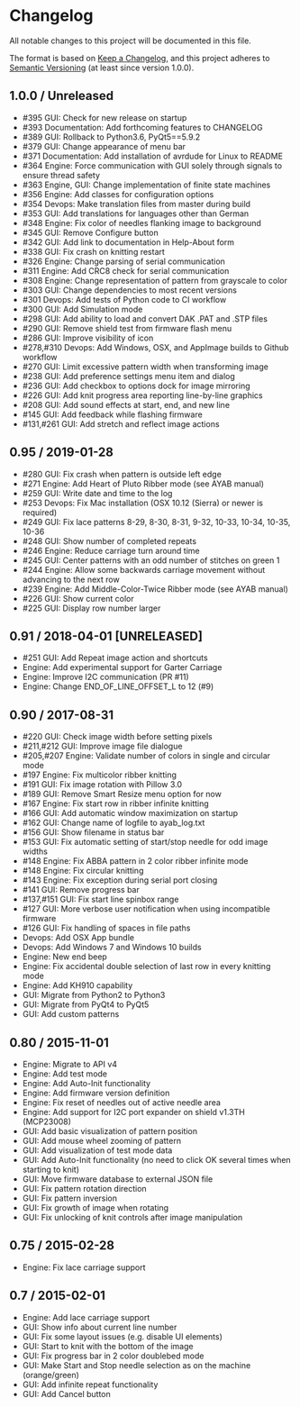 # Changelog

All notable changes to this project will be documented in this file.

The format is based on [Keep a Changelog](https://keepachangelog.com/en/1.0.0/),
and this project adheres to [Semantic Versioning](https://semver.org/spec/v2.0.0.html)
(at least since version 1.0.0).

## 1.0.0 / Unreleased

* #395 GUI: Check for new release on startup
* #393 Documentation: Add forthcoming features to CHANGELOG
* #389 GUI: Rollback to Python3.6, PyQt5==5.9.2
* #379 GUI: Change appearance of menu bar
* #371 Documentation: Add installation of avrdude for Linux to README
* #364 Engine: Force communication with GUI solely through signals
  to ensure thread safety
* #363 Engine, GUI: Change implementation of finite state machines
* #356 Engine: Add classes for configuration options
* #354 Devops: Make translation files from master during build
* #353 GUI: Add translations for languages other than German
* #348 Engine: Fix color of needles flanking image to background
* #345 GUI: Remove Configure button
* #342 GUI: Add link to documentation in Help-About form
* #338 GUI: Fix crash on knitting restart
* #326 Engine: Change parsing of serial communication
* #311 Engine: Add CRC8 check for serial communication
* #308 Engine: Change representation of pattern from grayscale to color
* #303 GUI: Change dependencies to most recent versions
* #301 Devops: Add tests of Python code to CI workflow
* #300 GUI: Add Simulation mode
* #298 GUI: Add ability to load and convert DAK .PAT and .STP files
* #290 GUI: Remove shield test from firmware flash menu
* #286 GUI: Improve visibility of icon
* #278,#310 Devops: Add Windows, OSX, and AppImage builds to Github workflow
* #270 GUI: Limit excessive pattern width when transforming image
* #238 GUI: Add preference settings menu item and dialog
* #236 GUI: Add checkbox to options dock for image mirroring
* #226 GUI: Add knit progress area reporting line-by-line graphics
* #208 GUI: Add sound effects at start, end, and new line
* #145 GUI: Add feedback while flashing firmware
* #131,#261 GUI: Add stretch and reflect image actions

## 0.95 / 2019-01-28

* #280 GUI: Fix crash when pattern is outside left edge
* #271 Engine: Add Heart of Pluto Ribber mode (see AYAB manual)
* #259 GUI: Write date and time to the log
* #253 Devops: Fix Mac installation (OSX 10.12 (Sierra) or newer is required)
* #249 GUI: Fix lace patterns 8-29, 8-30, 8-31, 9-32, 10-33, 10-34, 10-35,
  10-36
* #248 GUI: Show number of completed repeats
* #246 Engine: Reduce carriage turn around time
* #245 GUI: Center patterns with an odd number of stitches on green 1
* #244 Engine: Allow some backwards carriage movement without advancing to the
  next row
* #239 Engine: Add Middle-Color-Twice Ribber mode (see AYAB manual)
* #226 GUI: Show current color
* #225 GUI: Display row number larger

## 0.91 / 2018-04-01 [UNRELEASED]

* #251 GUI: Add Repeat image action and shortcuts
* Engine: Add experimental support for Garter Carriage
* Engine: Improve I2C communication (PR #11)
* Engine: Change END_OF_LINE_OFFSET_L to 12 (#9)

## 0.90 / 2017-08-31

* #220 GUI: Check image width before setting pixels
* #211,#212 GUI: Improve image file dialogue
* #205,#207 Engine: Validate number of colors in single and circular mode
* #197 Engine: Fix multicolor ribber knitting
* #191 GUI: Fix image rotation with Pillow 3.0
* #189 GUI: Remove Smart Resize menu option for now
* #167 Engine: Fix start row in ribber infinite knitting
* #166 GUI: Add automatic window maximization on startup
* #162 GUI: Change name of logfile to ayab_log.txt
* #156 GUI: Show filename in status bar
* #153 GUI: Fix automatic setting of start/stop needle for odd image widths
* #148 Engine: Fix ABBA pattern in 2 color ribber infinite mode
* #148 Engine: Fix circular knitting
* #143 Engine: Fix exception during serial port closing
* #141 GUI: Remove progress bar
* #137,#151 GUI: Fix start line spinbox range
* #127 GUI: More verbose user notification when using incompatible firmware
* #126 GUI: Fix handling of spaces in file paths
* Devops: Add OSX App bundle
* Devops: Add Windows 7 and Windows 10 builds
* Engine: New end beep
* Engine: Fix accidental double selection of last row in every knitting mode
* Engine: Add KH910 capability
* GUI: Migrate from Python2 to Python3
* GUI: Migrate from PyQt4 to PyQt5
* GUI: Add custom patterns

## 0.80 / 2015-11-01

* Engine: Migrate to API v4
* Engine: Add test mode
* Engine: Add Auto-Init functionality
* Engine: Add firmware version definition
* Engine: Fix reset of needles out of active needle area
* Engine: Add support for I2C port expander on shield v1.3TH (MCP23008)
* GUI: Add basic visualization of pattern position
* GUI: Add mouse wheel zooming of pattern
* GUI: Add visualization of test mode data
* GUI: Add Auto-Init functionality (no need to click OK several times when
  starting to knit)
* GUI: Move firmware database to external JSON file
* GUI: Fix pattern rotation direction
* GUI: Fix pattern inversion
* GUI: Fix growth of image when rotating
* GUI: Fix unlocking of knit controls after image manipulation

## 0.75 / 2015-02-28

* Engine: Fix lace carriage support

## 0.7 / 2015-02-01

* Engine: Add lace carriage support
* GUI: Show info about current line number
* GUI: Fix some layout issues (e.g. disable UI elements)
* GUI: Start to knit with the bottom of the image
* GUI: Fix progress bar in 2 color doublebed mode
* GUI: Make Start and Stop needle selection as on the machine (orange/green)
* GUI: Add infinite repeat functionality
* GUI: Add Cancel button
